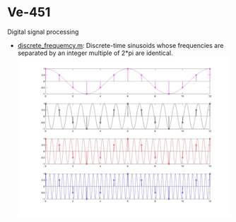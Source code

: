 # Ve-451
Digital signal processing

- [discrete_frequemcy.m](https://github.com/YunyyYY/Ve451/blob/master/discrete_frequency.m): Discrete-time sinusoids whose frequencies are separated by an integer multiple of 2\*pi are identical.
![](discrete_frequency.jpg)
